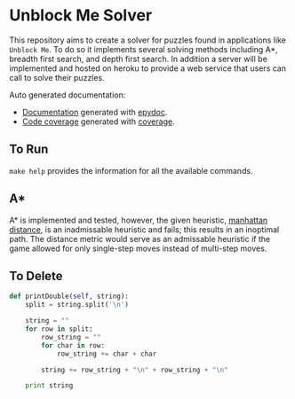 # Unblock Me Solver

This repository aims to create a solver for puzzles found in applications like ```Unblock Me```. To do so it implements several solving methods including A\*, breadth first search, and depth first search. In addition a server will be implemented and hosted on heroku to provide a web service that users can call to solve their puzzles. 

Auto generated documentation:

* [Documentation](https://bi3mer.github.io/UnBlockMe/documentation/api.pdf) generated with [epydoc](http://epydoc.sourceforge.net/).
* [Code coverage](https://bi3mer.github.io/UnBlockMe/coverage/index.html) generated with [coverage](https://coverage.readthedocs.io/en/coverage-4.4.1/).

## To Run

```make help``` provides the information for all the available commands.

## A*

A* is implemented and tested, however, the given heuristic, [manhattan distance](https://en.wikipedia.org/wiki/Taxicab_geometry), is an inadmissable heuristic and fails; this results in an inoptimal path. The distance metric would serve as an admissable heuristic if the game allowed for only single-step moves instead of multi-step moves. 

## To Delete

```python
def printDouble(self, string):
	split = string.split('\n')

	string = ""
	for row in split:
		row_string = ""
		for char in row:
			row_string += char + char

		string += row_string + "\n" + row_string + "\n"

	print string
```